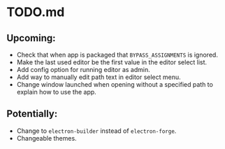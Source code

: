 # TODO.md


## Upcoming:
- Check that when app is packaged that `BYPASS_ASSIGNMENTS` is ignored.
- Make the last used editor be the first value in the editor select list.
- Add config option for running editor as admin.
- Add way to manually edit path text in editor select menu.
- Change window launched when opening without a specified path to explain how to use the app.


## Potentially:
- Change to `electron-builder` instead of `electron-forge`.
- Changeable themes.
